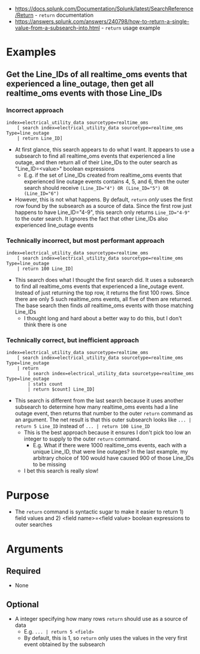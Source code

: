- https://docs.splunk.com/Documentation/Splunk/latest/SearchReference/Return - `return` documentation
- https://answers.splunk.com/answers/240798/how-to-return-a-single-value-from-a-subsearch-into.html - `return` usage example
# Examples
## Get the Line_IDs of all realtime_oms events that experienced a line_outage, then get all realtime_oms events with those Line_IDs
### Incorrect approach
```
index=electrical_utility_data sourcetype=realtime_oms 
    [ search index=electrical_utility_data sourcetype=realtime_oms Type=line_outage 
    | return Line_ID]
```
- At first glance, this search appears to do what I want. It appears to use a subsearch to find all realtime_oms events that experienced a line
  outage, and then return all of their Line_IDs to the outer search as "Line_ID=\<value>" boolean expressions 
  - E.g. if the set of Line_IDs created from realtime_oms events that experienced line outage events contains 4, 5, and 6, then the outer search
    should receive `(Line_ID="4") OR (Line_ID="5") OR (Line_ID="6")`
- However, this is not what happens. By default, `return` _only_ uses the first row found by the subsearch as a source of data. Since the first row
  just happens to have Line_ID="4-9", this search only returns `Line_ID="4-9"` to the outer search. It ignores the fact that other Line_IDs also
  experienced line_outage events
### Technically incorrect, but most performant approach
```
index=electrical_utility_data sourcetype=realtime_oms 
    [ search index=electrical_utility_data sourcetype=realtime_oms Type=line_outage 
    | return 100 Line_ID]
```
- This search does what I thought the first search did. It uses a subsearch to find all realtime_oms events that experienced a line_outage event.
  Instead of just returning the top row, it returns the first 100 rows. Since there are only 5 such realtime_oms events, all five of them are
  returned. The base search then finds _all_ realtime_oms events with those matching Line_IDs
  - I thought long and hard about a better way to do this, but I don't think there is one
### Technically correct, but inefficient approach
```
index=electrical_utility_data sourcetype=realtime_oms 
    [ search index=electrical_utility_data sourcetype=realtime_oms Type=line_outage 
    | return 
        [ search index=electrical_utility_data sourcetype=realtime_oms Type=line_outage
        | stats count 
        | return $count] Line_ID]
```
- This search is different from the last search because it uses another subsearch to determine how many realtime_oms events had a line outage event,
  then returns that number to the outer `return` command as an argument. The net result is that this outer subsearch looks like `... | return 5 Line_ID`
  instead of `... | return 100 Line_ID`
  - This is the best approach because it ensures I don't pick too low an integer to supply to the outer `return` command.
    - E.g. What if there were 1000 realtime_oms events, each with a unique Line_ID, that were line outages? In the last example, my arbitrary choice
      of 100 would have caused 900 of those Line_IDs to be missing
  - I bet this search is really slow!
# Purpose
- The `return` command is syntactic sugar to make it easier to return 1) field values and 2) \<field name>=\<field value> boolean expressions to outer
  searches
# Arguments
## Required
- None
## Optional
- A integer specifying how many rows `return` should use as a source of data
  - E.g. `... | return 5 <field>`
  - By default, this is 1, so `return` only uses the values in the very first event obtained by the subsearch

